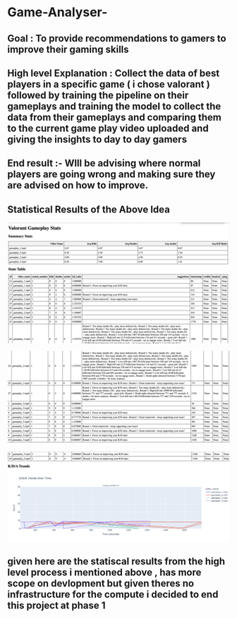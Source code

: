# Game-Analyser-

## Goal : To provide recommendations to gamers to improve their gaming skills 


## High level Explanation : Collect the data of best players in a specific game ( i chose valorant ) followed by training the pipeline on their gameplays and training the model to collect the data from their gameplays and comparing them to the current game play video uploaded and giving the insights to day to day gamers 


## End result :- WIll be advising where normal players are going wrong and making sure they are advised on how to improve. 
          

 ## Statistical Results of the Above Idea

![the pic](<Results/final stamp 1.jpg>)

![pic 2](<Results/final stamp 2.jpg>)

![pic 3](<Results/final stamp 3.jpg>)

## given here are the statiscal results from the high level process i mentioned above , has more scope on devlopment but given theres no infrastructure for the compute i decided to end this project at phase 1 
